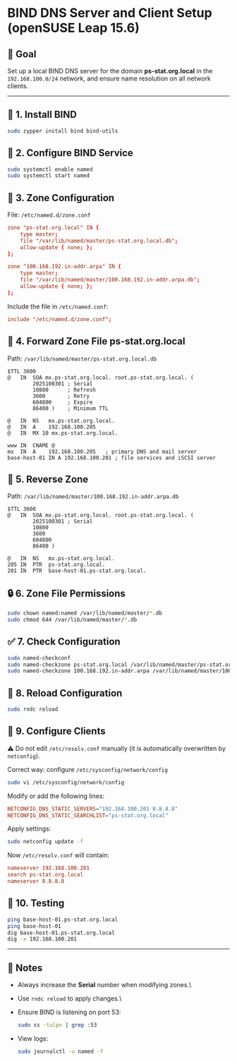 # BIND DNS Server and Client Setup (openSUSE Leap 15.6)

## 🎯 Goal

Set up a local BIND DNS server for the domain **ps-stat.org.local** in
the `192.168.100.0/24` network, and ensure name resolution on all
network clients.

------------------------------------------------------------------------

## 🧱 1. Install BIND

``` bash
sudo zypper install bind bind-utils
```

## 🔧 2. Configure BIND Service

``` bash
sudo systemctl enable named
sudo systemctl start named
```

## 📂 3. Zone Configuration

File: `/etc/named.d/zone.conf`

``` conf
zone "ps-stat.org.local" IN {
    type master;
    file "/var/lib/named/master/ps-stat.org.local.db";
    allow-update { none; };
};

zone "100.168.192.in-addr.arpa" IN {
    type master;
    file "/var/lib/named/master/100.168.192.in-addr.arpa.db";
    allow-update { none; };
};
```

Include the file in `/etc/named.conf`:

``` conf
include "/etc/named.d/zone.conf";
```

## 📄 4. Forward Zone File ps-stat.org.local

Path: `/var/lib/named/master/ps-stat.org.local.db`

``` dns
$TTL 3600
@   IN  SOA mx.ps-stat.org.local. root.ps-stat.org.local. (
        2025100301 ; Serial
        10800      ; Refresh
        3600       ; Retry
        604800     ; Expire
        86400 )    ; Minimum TTL

@   IN  NS   mx.ps-stat.org.local.
@   IN  A    192.168.100.205
@   IN  MX 10 mx.ps-stat.org.local.

www IN  CNAME @
mx  IN  A    192.168.100.205   ; primary DNS and mail server
base-host-01 IN A 192.168.100.201 ; file services and iSCSI server
```

## 🔁 5. Reverse Zone

Path: `/var/lib/named/master/100.168.192.in-addr.arpa.db`

``` dns
$TTL 3600
@   IN  SOA mx.ps-stat.org.local. root.ps-stat.org.local. (
        2025100301 ; Serial
        10800
        3600
        604800
        86400 )

@   IN  NS   mx.ps-stat.org.local.
205 IN  PTR  ps-stat.org.local.
201 IN  PTR  base-host-01.ps-stat.org.local.
```

## 🔒 6. Zone File Permissions

``` bash
sudo chown named:named /var/lib/named/master/*.db
sudo chmod 644 /var/lib/named/master/*.db
```

## ✅ 7. Check Configuration

``` bash
sudo named-checkconf
sudo named-checkzone ps-stat.org.local /var/lib/named/master/ps-stat.org.local.db
sudo named-checkzone 100.168.192.in-addr.arpa /var/lib/named/master/100.168.192.in-addr.arpa.db
```

## 🔄 8. Reload Configuration

``` bash
sudo rndc reload
```

## 🧠 9. Configure Clients

⚠️ Do not edit `/etc/resolv.conf` manually (it is automatically
overwritten by `netconfig`).

Correct way: configure `/etc/sysconfig/network/config`

``` bash
sudo vi /etc/sysconfig/network/config
```

Modify or add the following lines:

``` conf
NETCONFIG_DNS_STATIC_SERVERS="192.168.100.201 8.8.8.8"
NETCONFIG_DNS_STATIC_SEARCHLIST="ps-stat.org.local"
```

Apply settings:

``` bash
sudo netconfig update -f
```

Now `/etc/resolv.conf` will contain:

``` conf
nameserver 192.168.100.201
search ps-stat.org.local
nameserver 8.8.8.8
```

## 🧪 10. Testing

``` bash
ping base-host-01.ps-stat.org.local
ping base-host-01
dig base-host-01.ps-stat.org.local
dig -x 192.168.100.201
```

------------------------------------------------------------------------

## 📌 Notes

-   Always increase the **Serial** number when modifying zones.\

-   Use `rndc reload` to apply changes.\

-   Ensure BIND is listening on port 53:

    ``` bash
    sudo ss -tulpn | grep :53
    ```

-   View logs:

    ``` bash
    sudo journalctl -u named -f
    ```
